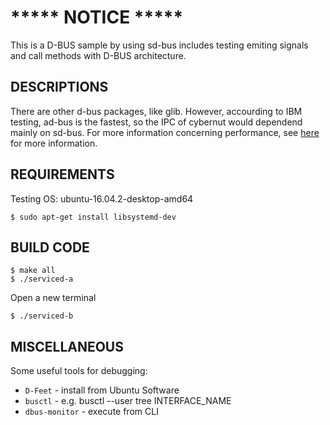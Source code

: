# ***** NOTICE *****
This is a D-BUS sample by using sd-bus includes testing emiting signals and call methods with D-BUS architecture.

## DESCRIPTIONS
There are other d-bus packages, like glib. However, accourding to IBM testing, ad-bus is the fastest, so the IPC of cybernut would dependend mainly on sd-bus. For more information concerning performance, see [here](http://blog.asleson.org/index.php/2015/09/01/d-bus-signaling-performance/) for more information.

## REQUIREMENTS
Testing OS: ubuntu-16.04.2-desktop-amd64
```	
$ sudo apt-get install libsystemd-dev
```

## BUILD CODE
```
$ make all	
$ ./serviced-a	
```
Open a new terminal
```
$ ./serviced-b
```	

## MISCELLANEOUS
Some useful tools for debugging:
 * `D-Feet` - install from Ubuntu Software
 * `busctl` - e.g. busctl --user tree INTERFACE_NAME
 * `dbus-monitor` - execute from CLI
